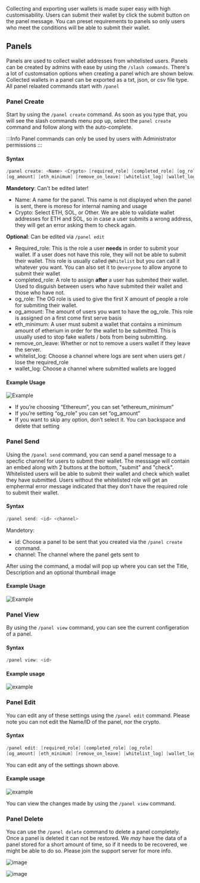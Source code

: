 Collecting and exporting user wallets is made super easy with high customisability. Users can submit their wallet by click the submit button on the panel message. You can preset requirements to panels so only users who meet the conditions will be able to submit their wallet.

## Panels 

Panels are used to collect wallet addresses from whitelisted users. Panels can be created by admins with ease by using the `/slash commands`. There's a lot of customsation options when creating a panel which are shown below. Collected wallets in a panel can be exported as a txt, json, or csv file type. All panel relaated commands start with `/panel`

### Panel Create

Start by using the `/panel create` command. As soon as you type that, you will see the slash commands menu pop up, select the `panel create` command and follow along with the auto-complete. 

:::Info
Panel commands can only be used by users with Administrator permissions
:::

#### Syntax
```go
/panel create: <Name> <Crypto> [required_role] [completed_role] [og_role] 
[og_amount] [eth_minimum] [remove_on_leave] [whitelist_log] [wallet_log]
```

**Mandetory**: Can't be edited later!
- Name: A name for the panel. This name is not displayed when the panel is sent, there is moreso for internal naming and usage
- Crypto: Select ETH, SOL, or Other. We are able to validiate wallet addresses for ETH and SOL, so in case a user submits a wrong address, they will get an error asking them to check again.

**Optional**: Can be edited via `/panel edit`
- Required_role: This is the role a user **needs** in order to submit your wallet. If a user does not have this role, they will not be able to submit their wallet. This role is usually called `@Whitelist` but you can call it whatever you want. You can also set it to `@everyone` to allow anyone to submit their wallet
- completed_role: A role to assign **after** a user has submited their wallet. Used to disguish between users who have submited their wallet and those who have not.
- og_role: The OG role is used to give the first X amount of people a role for submiting their wallet.
- og_amount: The amount of users you want to have the og_role. This role is assigned on a first come first serve basis
- eth_minimum: A user must submit a wallet that contains a mimimum amount of etherium in order for the wallet to be submitted. This is usually used to stop fake wallets / bots from being submitting.
- remove_on_leave: Whether or not to remove a users wallet if they leave the server.
- whitelist_log: Choose a channel where logs are sent when users get / lose the required_role
- wallet_log: Choose a channel where submitted wallets are logged

#### Example Usage

![Example](https://i.imgur.com/jT2yRuz.png)

- If you’re choosing “Ethereum”, you can set “ethereum_minimum”
- If you’re setting “og_role” you can set “og_amount”
- If you want to skip any option, don’t select it. You can backspace and delete that setting

### Panel Send

Using the `/panel send` command, you can send a panel message to a specfic channel for users to submit their wallet. The messsage will contain an embed along with 2 buttons at the bottom, "submit" and "check". Whitelisted users will be able to submit their wallet and check which wallet they have submitted. Users without the whitelisted role will get an emphermal error message indicated that they don't have the required role to submit their wallet.

#### Syntax

```go
/panel send: <id> <channel>
```

Mandetory:
- id: Choose a panel to be sent that you created via the `/panel create` command.
- channel: The channel where the panel gets sent to

After using the command, a modal will pop up where you can set the Title, Description and an optional thumbnail image

#### Example Usage
![Example](https://i.imgur.com/HrTlV40.gif)

### Panel View

By using the `/panel view` command, you can see the current configeration of a panel. 

#### Syntax
```go
/panel view: <id>
```

#### Example usage
![example](https://i.imgur.com/hUPOAWC.png)

### Panel Edit

You can edit any of these settings using the `/panel edit` command. Please note you can not edit the Name/ID of the panel, nor the crypto. 

#### Syntax 
```go
/panel edit: [required_role] [completed_role] [og_role] 
[og_amount] [eth_minimum] [remove_on_leave] [whitelist_log] [wallet_log]
```

You can edit any of the settings shown above. 

#### Example usage
![example](https://i.imgur.com/R2DapHV.png)

You can view the changes made by using the `/panel view` command.

### Panel Delete

You can use the `/panel delete` command to delete a panel completely. Once a panel is deleted it can not be restored. We _may_ have the data of a panel stored for a short amount of time, so if it needs to be recovered, we might be able to do so. Please join the support server for more info.

![image](https://i.imgur.com/gsOQ1Rg.png)

![image](https://i.imgur.com/kvsn45O.png)
